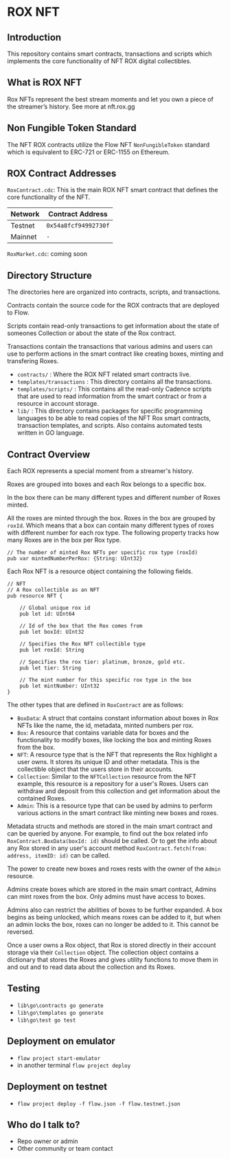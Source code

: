 # ROX NFT #

## Introduction

This repository contains smart contracts, transactions and scripts
which implements the core functionality of NFT ROX digital collectibles.

## What is ROX NFT

Rox NFTs represent the best stream moments and let you own a piece of the streamer’s history.
See more at nft.rox.gg

## Non Fungible Token Standard

The NFT ROX contracts utilize the Flow NFT `NonFungibleToken` standard which is equivalent to ERC-721 or ERC-1155 on Ethereum.

## ROX Contract Addresses

`RoxContract.cdc`: This is the main ROX NFT smart contract that defines
the core functionality of the NFT.

| Network | Contract Address     |
|---------|----------------------|
| Testnet | `0x54a8fcf94992730f` |
| Mainnet | `-` |

`RoxMarket.cdc`: coming soon

## Directory Structure

The directories here are organized into contracts, scripts, and transactions.

Contracts contain the source code for the ROX contracts that are deployed to Flow.

Scripts contain read-only transactions to get information about
the state of someones Collection or about the state of the Rox contract.

Transactions contain the transactions that various admins and users can use
to perform actions in the smart contract like creating boxes,
minting and transfering Roxes.

 - `contracts/` : Where the ROX NFT related smart contracts live.
 - `templates/transactions` : This directory contains all the transactions.
 - `templates/scripts/`  : This contains all the read-only Cadence scripts 
 that are used to read information from the smart contract
 or from a resource in account storage.
 - `lib/` : This directory contains packages for specific programming languages
 to be able to read copies of the NFT Rox smart contracts, transaction templates,
 and scripts. Also contains automated tests written in GO language.

## Contract Overview

Each ROX represents a special moment from a streamer's history.

Roxes are grouped into boxes and each Rox belongs to a specific box.

In the box there can be many different types and different number of Roxes minted.

All the roxes are minted through the box. Roxes in the box are grouped by `roxId`.
Which means that a box can contain many different types of roxes with different number for each rox type. The following property tracks how many Roxes are in the box per Rox type.

```
// The number of minted Rox NFTs per specific rox type (roxId)
pub var mintedNumberPerRox: {String: UInt32}
```

Each Rox NFT is a resource object containing the following fields.

```cadence
// NFT
// A Rox collectible as an NFT
pub resource NFT {

    // Global unique rox id
    pub let id: UInt64

    // Id of the box that the Rox comes from
    pub let boxId: UInt32

    // Specifies the Rox NFT collectible type
    pub let roxId: String

    // Specifies the rox tier: platinum, bronze, gold etc.
    pub let tier: String
        
    // The mint number for this specific rox type in the box
    pub let mintNumber: UInt32
}
```

The other types that are defined in `RoxContract` are as follows:

 - `BoxData`: A struct that contains constant information about boxes in Rox NFTs
    like the name, the id, metadata, minted numbers per rox.
 - `Box`: A resource that contains variable data for boxes 
    and the functionality to modify boxes,
    like locking the box and minting Roxes from the box.
 - `NFT`: A resource type that is the NFT that represents the Rox
    highlight a user owns. It stores its unique ID and other metadata. This
    is the collectible object that the users store in their accounts.
 - `Collection`: Similar to the `NFTCollection` resource from the NFT
    example, this resource is a repository for a user's Roxes.  Users can
    withdraw and deposit from this collection and get information about the 
    contained Roxes.
 - `Admin`: This is a resource type that can be used by admins to perform
    various actions in the smart contract like minting new boxes and roxes.

Metadata structs and methods are stored in the main smart contract
and can be queried by anyone. For example, to find out the box related info
`RoxContract.BoxData(boxId: id)` should be called. Or to get the info about any Rox stored in any user's account method `RoxContract.fetch(from: address, itemID: id)` can be called.

The power to create new boxes and roxes rests 
with the owner of the `Admin` resource.

Admins create boxes which are stored in the main smart contract,
Admins can mint roxes from the box. Only admins must have access to boxes.

Admins also can restrict the abilities of boxes to be further expanded.
A box begins as being unlocked, which means roxes can be added to it,
but when an admin locks the box, roxes can no longer be added to it. 
This cannot be reversed.

Once a user owns a Rox object, that Rox is stored directly 
in their account storage via their `Collection` object. The collection object
contains a dictionary that stores the Roxes and gives utility functions
to move them in and out and to read data about the collection and its Roxes.

## Testing

- `lib\go\contracts go generate`
- `lib\go\templates go generate`
- `lib\go\test go test`

## Deployment on emulator

- `flow project start-emulator`
- in another terminal `flow project deploy`

## Deployment on testnet

- `flow project deploy -f flow.json -f flow.testnet.json`

## Who do I talk to?

* Repo owner or admin
* Other community or team contact